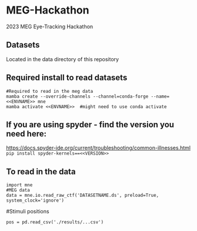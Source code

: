 # MEG-Hackathon
2023 MEG Eye-Tracking Hackathon

## Datasets
Located in the data directory of this repository

## Required install to read datasets
```
#Required to read in the meg data
mamba create --override-channels --channel=conda-forge --name=<<ENVNAME>> mne   
mamba activate <<ENVNAME>>  #might need to use conda activate
```
## If you are using spyder - find the version you need here: 
https://docs.spyder-ide.org/current/troubleshooting/common-illnesses.html <br>
`pip install spyder-kernels==<<VERSION>>`

## To read in the data
```
import mne
#MEG data
data = mne.io.read_raw_ctf('DATASETNAME.ds', preload=True, system_clock='ignore')
```

#Stimuli positions
```
pos = pd.read_csv('./results/...csv')
```


